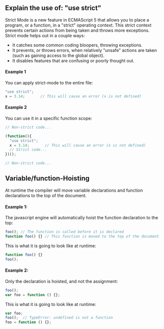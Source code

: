 ## Explain the use of: "use strict"
Strict Mode is a new feature in ECMAScript 5 that allows you to place a program, or a function, in a "strict" operating context. This strict context prevents certain actions from being taken and throws more exceptions.
Strict mode helps out in a couple ways:

- It catches some common coding bloopers, throwing exceptions.
- It prevents, or throws errors, when relatively "unsafe" actions are taken (such as gaining access to the global object).
- It disables features that are confusing or poorly thought out.

#### Example 1
You can apply strict-mode to the entire file:
```javascript
"use strict";
x = 3.14;       // This will cause an error (x is not defined)
```

#### Example 2
You can use it in a specific function scope:
```javascript
// Non-strict code...

(function(){
  "use strict";
  x = 3.14;       // This will cause an error (x is not defined)
  // Strict code...
})();

// Non-strict code... 
```

## Variable/function-Hoisting
At runtime the compiler will move variable declarations and function declarations to the top of the document.

#### Example 1:
The javascript engine will automatically hoist the function declaration to the top:
```javascript
foo(); // The function is called before it is declared
function foo() {} // This function is moved to the top of the document on runtime
```
This is what it is going to look like at runtime:
```javascript
function foo() {}
foo();
```

#### Example 2:
Only the declaration is hoisted, and not the assignment:
```javascript
foo();
var foo = function () {};
```
This is what it is going to look like at runtime:
```javascript
var foo;
foo();  // TypeError: undefined is not a function
foo = function () {};
```


